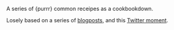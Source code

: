 A series of {purrr} common receipes as a cookbookdown.

Losely based on a series of [blogposts](http://colinfay.me/tags/purrr/), and this [Twitter moment](https://twitter.com/i/moments/950031718521671680).